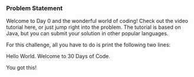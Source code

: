 <h3>Problem Statement</h3>

Welcome to Day 0 and the wonderful world of coding! Check out the video tutorial here, or just jump right into the problem. The tutorial is based on Java, but you can submit your solution in other popular languages.

For this challenge, all you have to do is print the following two lines:

Hello World. 
Welcome to 30 Days of Code.

You got this!
